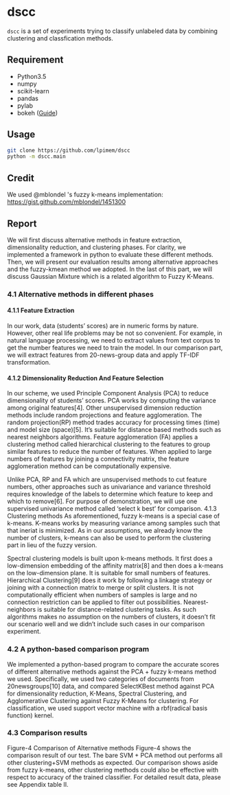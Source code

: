 # dscc
`dscc` is a set of experiments trying to classify unlabeled data by combining clustering and classfication methods. 

## Requirement
- Python3.5
- numpy
- scikit-learn
- pandas
- pylab
- bokeh ([Guide](http://bokeh.pydata.org/en/latest/docs/user_guide/quickstart.html#userguide-quickstart))

## Usage 

```bash
git clone https://github.com/lpimem/dscc
python -m dscc.main
```

## Credit
We used @mblondel 's fuzzy k-means implementation: https://gist.github.com/mblondel/1451300

## Report
We will first discuss alternative methods in feature extraction, dimensionality reduction, and clustering phases. For clarity, we implemented a framework in python to evaluate these different methods. Then, we will present our evaluation results among alternative approaches and the fuzzy-kmean method we adopted. In the last of this part, we will discuss Gaussian Mixture which is a related algorithm to Fuzzy K-Means. 
### 4.1 Alternative methods in different phases
#### 4.1.1 Feature Extraction
In our work, data (students’ scores) are in numeric forms by nature. However, other real life problems may be not so convenient. For example, in natural language processing, we need to extract values from text corpus to get the number features we need to train the model.  In our comparison part, we will extract features from 20-news-group data and apply TF-IDF transformation.
#### 4.1.2 Dimensionality Reduction And Feature Selection
In our scheme, we used Principle Component Analysis (PCA) to reduce dimensionality of students’ scores. PCA works by computing the variance among original features[4]. Other unsupervised dimension reduction methods include random projections and feature agglomeration. The random projection(RP) method trades accuracy for processing times (time) and model size (space)[5]. It’s suitable for distance based methods such as nearest neighbors algorithms.  Feature agglomeration (FA) applies a clustering method called hierarchical clustering to the features to group similar features to reduce the number of features. When applied to large numbers of features by joining a connectivity matrix, the feature agglomeration method can be computationally expensive. 

Unlike PCA, RP and FA which are unsupervised methods to cut feature numbers, other approaches such as univariance and variance threshold requires knowledge of the labels to determine which feature to keep and which to remove[6]. For purpose of demonstration, we will use one supervised univariance method called ‘select k best’ for comparison. 
4.1.3 Clustering methods
As aforementioned, fuzzy k-means is a special case of k-means. K-means works by measuring variance among samples such that that ineriat is minimized. As in our assumptions, we already know the number of clusters, k-means can also be used to perform the clustering part in lieu of the fuzzy version. 

Spectral clustering models is built upon k-means methods. It first does a low-dimension embedding of the affinity matrix[8] and then does a k-means on the low-dimension plane. It is suitable for small numbers of features. 
Hierarchical Clustering[9] does it work by following a linkage strategy or joining with a connection matrix to merge or split clusters. It is not computationally efficient when numbers of samples is large and no connection restriction can be applied to filter out possibilities. 
Nearest-neighbors is suitable for distance-related clustering tasks. As such algorithms makes no assumption on the numbers of clusters, it doesn’t fit our scenario well and we didn’t include such cases in our comparison experiment.
### 4.2 A python-based comparison program
We implemented a python-based program to compare the accurate scores of different alternative methods against the PCA + fuzzy k-means method we used.  Specifically, we used two categories of documents from 20newsgroups[10] data, and compared SelectKBest method against PCA for dimensionality reduction,  K-Means, Spectral Clustering, and Agglomerative Clustering against Fuzzy K-Means for clustering. For classification, we used support vector machine with a rbf(radical basis function) kernel. 

### 4.3 Comparison results

Figure-4 Comparison of Alternative methods
Figure-4 shows the comparison result of our test. The bare SVM + PCA method out performs all other clustering+SVM methods as expected. Our comparison shows aside from fuzzy k-means, other clustering methods could also be effective with respect to accuracy of the trained classifier. For detailed result data, please see Appendix table II.
